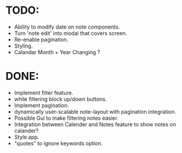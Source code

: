 # TODO:

- Ability to modify date on note components.
- Turn 'note edit' into modal that covers screen.
- Re-enable pagination.
- Styling.
- Calandar Month + Year Changing ?

# DONE:

- Implement filter feature.
- while filtering block up/down buttons.
- Implement pagination.
- dynamically user-scalable note-layout with pagination integration.
- Possible Gui to make filtering notes easier.
- Integration between Calender and Notes feature to show notes on calander?
- Style app.
- "quotes" to ignore keywords option.
